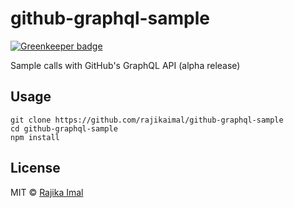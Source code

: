 # github-graphql-sample

[![Greenkeeper badge](https://badges.greenkeeper.io/rajikaimal/github-graphql-sample.svg)](https://greenkeeper.io/)

Sample calls with GitHub's GraphQL API (alpha release)

## Usage

```
git clone https://github.com/rajikaimal/github-graphql-sample
cd github-graphql-sample
npm install
```

## License

MIT © [Rajika Imal](https://rajikaimal.github.io)